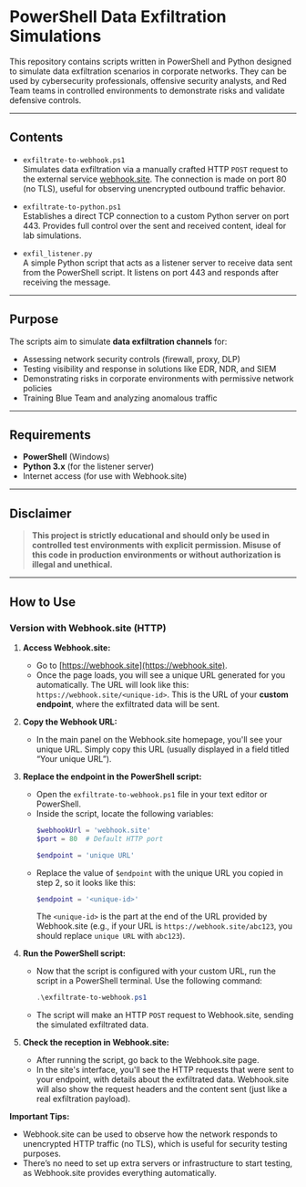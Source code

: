 # PowerShell Data Exfiltration Simulations

This repository contains scripts written in PowerShell and Python designed to simulate data exfiltration scenarios in corporate networks. They can be used by cybersecurity professionals, offensive security analysts, and Red Team teams in controlled environments to demonstrate risks and validate defensive controls.

---

## Contents

- `exfiltrate-to-webhook.ps1`  
  Simulates data exfiltration via a manually crafted HTTP `POST` request to the external service [webhook.site](https://webhook.site). The connection is made on port 80 (no TLS), useful for observing unencrypted outbound traffic behavior.

- `exfiltrate-to-python.ps1`  
  Establishes a direct TCP connection to a custom Python server on port 443. Provides full control over the sent and received content, ideal for lab simulations.

- `exfil_listener.py`  
  A simple Python script that acts as a listener server to receive data sent from the PowerShell script. It listens on port 443 and responds after receiving the message.

---

## Purpose

The scripts aim to simulate **data exfiltration channels** for:

- Assessing network security controls (firewall, proxy, DLP)
- Testing visibility and response in solutions like EDR, NDR, and SIEM
- Demonstrating risks in corporate environments with permissive network policies
- Training Blue Team and analyzing anomalous traffic

---

## Requirements

- **PowerShell** (Windows)
- **Python 3.x** (for the listener server)
- Internet access (for use with Webhook.site)

---

## Disclaimer

> **This project is strictly educational and should only be used in controlled test environments with explicit permission. Misuse of this code in production environments or without authorization is illegal and unethical.**

---

## How to Use

### Version with Webhook.site (HTTP)

1. **Access Webhook.site:**
   - Go to [https://webhook.site](https://webhook.site).
   - Once the page loads, you will see a unique URL generated for you automatically. The URL will look like this: `https://webhook.site/<unique-id>`. This is the URL of your **custom endpoint**, where the exfiltrated data will be sent.

2. **Copy the Webhook URL:**
   - In the main panel on the Webhook.site homepage, you'll see your unique URL. Simply copy this URL (usually displayed in a field titled “Your unique URL”).

3. **Replace the endpoint in the PowerShell script:**
   - Open the `exfiltrate-to-webhook.ps1` file in your text editor or PowerShell.
   - Inside the script, locate the following variables:
     ```powershell
     $webhookUrl = 'webhook.site'
     $port = 80  # Default HTTP port

     $endpoint = 'unique URL'
     ```
   - Replace the value of `$endpoint` with the unique URL you copied in step 2, so it looks like this:
     ```powershell
     $endpoint = '<unique-id>'
     ```
     The `<unique-id>` is the part at the end of the URL provided by Webhook.site (e.g., if your URL is `https://webhook.site/abc123`, you should replace `unique URL` with `abc123`).

4. **Run the PowerShell script:**
   - Now that the script is configured with your custom URL, run the script in a PowerShell terminal. Use the following command:
     ```powershell
     .\exfiltrate-to-webhook.ps1
     ```
   - The script will make an HTTP `POST` request to Webhook.site, sending the simulated exfiltrated data.

5. **Check the reception in Webhook.site:**
   - After running the script, go back to the Webhook.site page.
   - In the site's interface, you'll see the HTTP requests that were sent to your endpoint, with details about the exfiltrated data. Webhook.site will also show the request headers and the content sent (just like a real exfiltration payload).

**Important Tips:**
- Webhook.site can be used to observe how the network responds to unencrypted HTTP traffic (no TLS), which is useful for security testing purposes.
- There’s no need to set up extra servers or infrastructure to start testing, as Webhook.site provides everything automatically.

